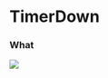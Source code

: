 # TimerDown


### What

![](https://github.com/codingWang/TimerDown/blob/master/screenshot/gif.gif)
